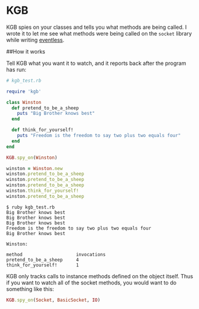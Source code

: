 KGB
===

KGB spies on your classes and tells you what methods are being called. I wrote it to let me see what methods were being called on the `socket` library while writing [eventless](http://github.com/davidbalbert/eventless).

##How it works

Tell KGB what you want it to watch, and it reports back after the program has run:

```ruby
# kgb_test.rb

require 'kgb'

class Winston
  def pretend_to_be_a_sheep
    puts "Big Brother knows best"
  end

  def think_for_yourself!
    puts "Freedom is the freedom to say two plus two equals four"
  end
end

KGB.spy_on(Winston)

winston = Winston.new
winston.pretend_to_be_a_sheep
winston.pretend_to_be_a_sheep
winston.pretend_to_be_a_sheep
winston.think_for_yourself!
winston.pretend_to_be_a_sheep
```

```
$ ruby kgb_test.rb
Big Brother knows best
Big Brother knows best
Big Brother knows best
Freedom is the freedom to say two plus two equals four
Big Brother knows best

Winston:

method                    invocations
pretend_to_be_a_sheep     4
think_for_yourself!       1
```

KGB only tracks calls to instance methods defined on the object itself. Thus if you want to watch all of the socket methods, you would want to do something like this:

```ruby
KGB.spy_on(Socket, BasicSocket, IO)
```
